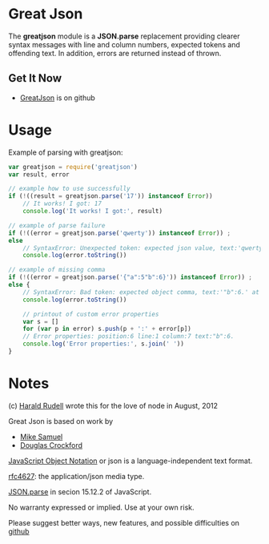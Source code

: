 # Great Json

The **greatjson** module is a **JSON.parse** replacement providing clearer syntax messages with line and column numbers, expected tokens and offending text. In addition, errors are returned instead of thrown.

## Get It Now

* [GreatJson](https://github.com/haraldrudell/greatjson) is on github

# Usage

Example of parsing with greatjson:

```js
var greatjson = require('greatjson')
var result, error

// example how to use successfully
if (!((result = greatjson.parse('17')) instanceof Error))
	// It works! I got: 17
	console.log('It works! I got:', result)

// example of parse failure
if (!((error = greatjson.parse('qwerty')) instanceof Error)) ;
else
	// SyntaxError: Unexpected token: expected json value, text:'qwerty' at line:1 column:1 position: 0 (0%)
	console.log(error.toString())

// example of missing comma
if (!((error = greatjson.parse('{"a":5"b":6}')) instanceof Error)) ;
else {
	// SyntaxError: Bad token: expected object comma, text:'"b":6.' at line:1 column:7 position: 6 (50%)
	console.log(error.toString())

	// printout of custom error properties
	var s = []
	for (var p in error) s.push(p + ':' + error[p])
	// Error properties: position:6 line:1 column:7 text:"b":6.
	console.log('Error properties:', s.join(' '))
}
```

# Notes

(c) [Harald Rudell](http://www.haraldrudell.com) wrote this for the love of node in August, 2012

Great Json is based on work by

* [Mike Samuel](http://json-sans-eval.googlecode.com/)
* [Douglas Crockford](https://github.com/douglascrockford/JSON-js)

[JavaScript Object Notation](http://json.org/) or json is a language-independent text format.

[rfc4627](http://www.ietf.org/rfc/rfc4627): the application/json media type.

[JSON.parse](http://www.ecma-international.org/publications/files/ECMA-ST/Ecma-262.pdf#page=215) in secion 15.12.2 of JavaScript.

No warranty expressed or implied. Use at your own risk.

Please suggest better ways, new features, and possible difficulties on [github](https://github.com/haraldrudell/greatjson)